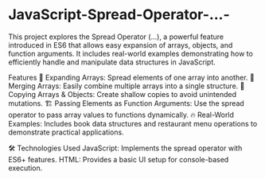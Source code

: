 # JavaScript-Spread-Operator-...-
This project explores the Spread Operator (...), a powerful feature introduced in ES6 that allows easy expansion of arrays, objects, and function arguments. It includes real-world examples demonstrating how to efficiently handle and manipulate data structures in JavaScript.

Features
📌 Expanding Arrays: Spread elements of one array into another.
🔗 Merging Arrays: Easily combine multiple arrays into a single structure.
🔄 Copying Arrays & Objects: Create shallow copies to avoid unintended mutations.
🏗 Passing Elements as Function Arguments: Use the spread operator to pass array values to functions dynamically.
🔥 Real-World Examples: Includes book data structures and restaurant menu operations to demonstrate practical applications.

🛠 Technologies Used
JavaScript: Implements the spread operator with ES6+ features.
HTML: Provides a basic UI setup for console-based execution.
